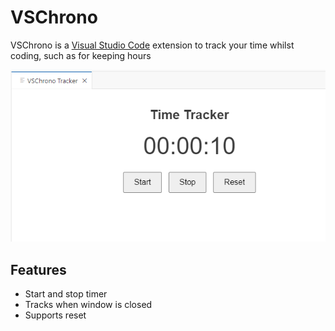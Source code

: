 # VSChrono

VSChrono is a [Visual Studio Code](https://code.visualstudio.com/) extension to track your time whilst coding, such as for keeping hours

![](images/preview.png)

## Features
- Start and stop timer
- Tracks when window is closed
- Supports reset

